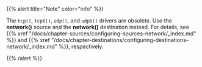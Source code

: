 ---
---
<!-- DISCLAIMER: This file is based on the syslog-ng Open Source Edition documentation https://github.com/balabit/syslog-ng-ose-guides/commit/2f4a52ee61d1ea9ad27cb4f3168b95408fddfdf2 and is used under the terms of The syslog-ng Open Source Edition Documentation License. The file has been modified by Axoflow. -->
{{% alert title="Note" color="info" %}}

The `tcp()`, `tcp6()`, `udp()`, and `udp6()` drivers are obsolete. Use the **network()** source and the **network()** destination instead. For details, see {{% xref "/docs/chapter-sources/configuring-sources-network/_index.md" %}} and {{% xref "/docs/chapter-destinations/configuring-destinations-network/_index.md" %}}, respectively.

{{% /alert %}}
